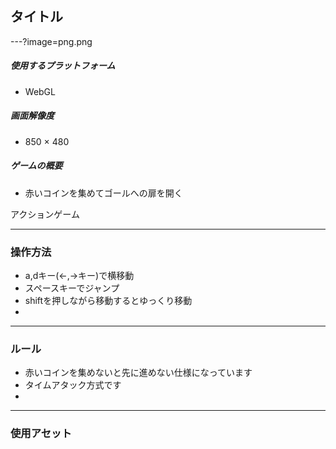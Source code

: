 ## タイトル


---?image=png.png

##### 使用するプラットフォーム

- WebGL

##### 画面解像度

- 850 × 480

##### ゲームの概要

- 赤いコインを集めてゴールへの扉を開く

アクションゲーム


---


### 操作方法

- a,dキー(←,→キー)で横移動
- スペースキーでジャンプ
- shiftを押しながら移動するとゆっくり移動
- 


---


### ルール

- 赤いコインを集めないと先に進めない仕様になっています
- タイムアタック方式です
- 

---


### 使用アセット
